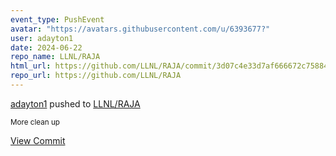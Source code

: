 ```yaml
---
event_type: PushEvent
avatar: "https://avatars.githubusercontent.com/u/6393677?"
user: adayton1
date: 2024-06-22
repo_name: LLNL/RAJA
html_url: https://github.com/LLNL/RAJA/commit/3d07c4e33d7af666672c758843c578e99c261582
repo_url: https://github.com/LLNL/RAJA
---
```


<a href='https://github.com/adayton1' target='_blank'>adayton1</a> pushed to <a href='https://github.com/LLNL/RAJA' target='_blank'>LLNL/RAJA</a>

<small>More clean up</small>

<a href='https://github.com/LLNL/RAJA/commit/3d07c4e33d7af666672c758843c578e99c261582' target='_blank'>View Commit</a>